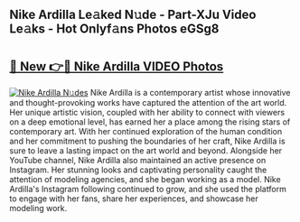## Nike Ardilla Le𝚊ked N𝚞de - Part-XJu Video Le𝚊ks - Hot Onlyf𝚊ns Photos eGSg8

# <h2><a href="http://ab48061.deff.icu/?id=Nike+Ardilla">🔗 New 👉🔴 Nike Ardilla VIDEO Photos</a></h2>

[![Nike Ardilla N𝚞des](https://i.imgur.com/rIISA9y.gif)](http://ab48061.deff.icu/?id=Nike+Ardilla)
Nike Ardilla is a contemporary artist whose innovative and thought-provoking works have captured the attention of the art world. Her unique artistic vision, coupled with her ability to connect with viewers on a deep emotional level, has earned her a place among the rising stars of contemporary art. With her continued exploration of the human condition and her commitment to pushing the boundaries of her craft, Nike Ardilla is sure to leave a lasting impact on the art world and beyond. Alongside her YouTube channel, Nike Ardilla also maintained an active presence on Instagram. Her stunning looks and captivating personality caught the attention of modeling agencies, and she began working as a model. Nike Ardilla's Instagram following continued to grow, and she used the platform to engage with her fans, share her experiences, and showcase her modeling work.
